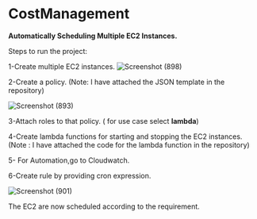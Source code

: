 # CostManagement
**Automatically Scheduling Multiple EC2 Instances.**


Steps to run the project:

1-Create multiple EC2 instances.
![Screenshot (898)](https://user-images.githubusercontent.com/70852077/181308161-d0e11125-86c1-4fd6-8d82-dbd08f475bff.png)


2-Create a policy. 
(Note: I have attached the JSON template in the repository)

![Screenshot (893)](https://user-images.githubusercontent.com/70852077/181307192-29a9d814-37d9-40b0-8bfe-aeba09425319.png)


3-Attach roles to that policy. ( for use case select **lambda**)

4-Create  lambda functions for starting and stopping the EC2 instances. 
(Note : I have attached the code for the lambda function in the repository)

5- For Automation,go to Cloudwatch. 

6-Create rule by providing cron expression.

![Screenshot (901)](https://user-images.githubusercontent.com/70852077/181307811-b0979224-f062-46f8-8c9d-9c6bed22d7a5.png)



The EC2 are now scheduled according to the requirement.


